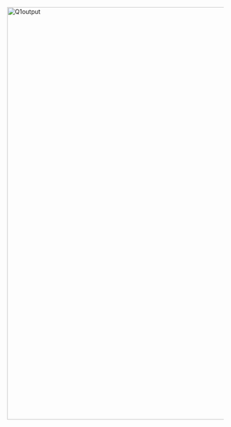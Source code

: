 <img width="960" alt="Q1output" src="https://github.com/user-attachments/assets/1a2abf57-cdf7-4064-b952-15fc20ce515a">
